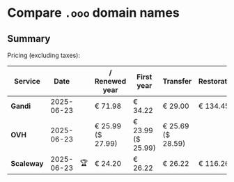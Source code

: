 # Compare `.ooo` domain names

## Summary

Pricing (excluding taxes):

| Service | Date |  | / Renewed year | First year | Transfer | Restoration |
|--|--|--|--|--|--|--|
| **Gandi** | 2025-06-23 |  | € 71.98 | € 34.22 | € 29.00 | € 134.45 |
| **OVH** | 2025-06-23 |  | € 25.99<br>($ 27.99) | € 23.99<br>($ 25.99) | € 25.69<br>($ 28.59) |  |
| **Scaleway** | 2025-06-23 | 🏆 | € 24.20 | € 26.22 | € 26.22 | € 116.26 |
